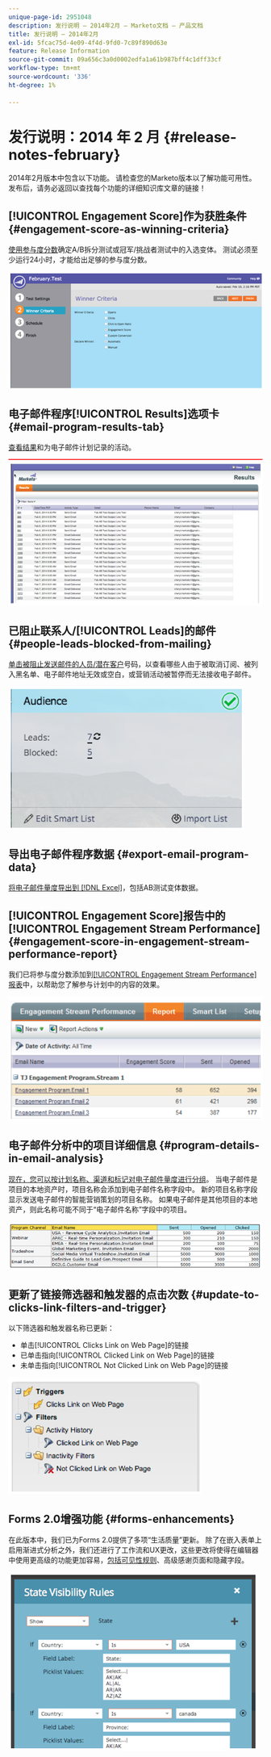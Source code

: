 ```yaml
---
unique-page-id: 2951048
description: 发行说明 — 2014年2月 — Marketo文档 — 产品文档
title: 发行说明 — 2014年2月
exl-id: 5fcac75d-4e09-4f4d-9fd0-7c89f890d63e
feature: Release Information
source-git-commit: 09a656c3a0d0002edfa1a61b987bff4c1dff33cf
workflow-type: tm+mt
source-wordcount: '336'
ht-degree: 1%

---
```


# 发行说明：2014 年 2 月 {#release-notes-february}

2014年2月版本中包含以下功能。 请检查您的Marketo版本以了解功能可用性。 发布后，请务必返回以查找每个功能的详细知识库文章的链接！

## [!UICONTROL Engagement Score]作为获胜条件 {#engagement-score-as-winning-criteria}

[使用参与度分数](/help/marketo/product-docs/email-marketing/email-programs/email-program-actions/email-test-a-b-test/define-the-a-b-test-winner-criteria.md)确定A/B拆分测试或冠军/挑战者测试中的入选变体。 测试必须至少运行24小时，才能给出足够的参与度分数。

![](assets/image2014-9-22-10-3a46-3a49.png)

## 电子邮件程序[!UICONTROL Results]选项卡 {#email-program-results-tab}

[查看结果](/help/marketo/product-docs/email-marketing/email-programs/email-program-data/view-email-program-results.md)和为电子邮件计划记录的活动。

![](assets/image2014-9-22-10-3a47-3a19.png)

## 已阻止联系人/[!UICONTROL Leads]的邮件 {#people-leads-blocked-from-mailing}

[单击被阻止发送邮件的人员/潜在客户](/help/marketo/product-docs/email-marketing/email-programs/managing-people-in-email-programs/define-an-audience-with-a-smart-list.md)号码，以查看哪些人由于被取消订阅、被列入黑名单、电子邮件地址无效或空白，或营销活动被暂停而无法接收电子邮件。

![](assets/image2014-9-22-10-3a47-3a42.png)

## 导出电子邮件程序数据 {#export-email-program-data}

[将电子邮件量度导出到 [!DNL Excel]](/help/marketo/product-docs/email-marketing/email-programs/email-program-data/export-email-program-dashboard-to-excel.md)，包括AB测试变体数据。

## [!UICONTROL Engagement Score]报告中的[!UICONTROL Engagement Stream Performance] {#engagement-score-in-engagement-stream-performance-report}

我们已将参与度分数添加到[[!UICONTROL Engagement Stream Performance]报表](/help/marketo/product-docs/email-marketing/drip-nurturing/reports-and-notifications/engagement-stream-performance-report.md)中，以帮助您了解参与计划中的内容的效果。

![](assets/image2014-9-22-10-3a50-3a36.png)

## 电子邮件分析中的项目详细信息 {#program-details-in-email-analysis}

[现在，您可以按计划名称、渠道和标记对电子邮件量度进行分组](/help/marketo/product-docs/reporting/revenue-cycle-analytics/email-analysis/build-an-email-analysis-report-that-shows-program-information.md)。 当电子邮件是项目的本地资产时，项目名称会添加到电子邮件名称字段中。 新的项目名称字段显示发送电子邮件的智能营销策划的项目名称。 如果电子邮件是其他项目的本地资产，则此名称可能不同于“电子邮件名称”字段中的项目。

![](assets/image2014-9-22-10-3a50-3a57.png)

## 更新了链接筛选器和触发器的点击次数 {#update-to-clicks-link-filters-and-trigger}

以下筛选器和触发器名称已更新：

* 单击[!UICONTROL Clicks Link on Web Page]的链接
* 已单击指向[!UICONTROL Clicked Link on Web Page]的链接
* 未单击指向[!UICONTROL Not Clicked Link on Web Page]的链接

![](assets/image2014-9-22-10-3a51-3a31.png)

## Forms 2.0增强功能 {#forms-enhancements}

在此版本中，我们已为Forms 2.0提供了多项“生活质量”更新。 除了在嵌入表单上启用渐进式分析之外，我们还进行了工作流和UX更改，这些更改将使得在编辑器中使用更高级的功能更加容易，[包括可见性规则](/help/marketo/product-docs/demand-generation/forms/form-fields/dynamically-toggle-visibility-of-a-form-field.md)、高级感谢页面和隐藏字段。

![](assets/image2014-9-22-10-3a51-3a54.png)
